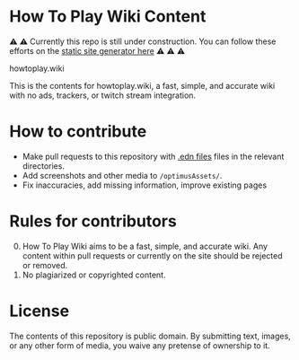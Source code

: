 # How To Play Wiki Content

:warning: :warning: Currently this repo is still under construction. You can follow these efforts on the [static site generator here](https://github.com/SoulSloth/how-to-play-wiki-generator) :warning: :warning: :warning:

howtoplay.wiki

This is the contents for howtoplay.wiki, a fast, simple, and accurate wiki with no ads, trackers, or twitch stream integration. 

# How to contribute
- Make pull requests to this repository with [.edn files](https://clojuredocs.org/clojure.edn) files in the relevant directories.
- Add screenshots and other media to `/optimusAssets/`.
- Fix inaccuracies, add missing information, improve existing pages

# Rules for contributors

0. How To Play Wiki aims to be a fast, simple, and accurate wiki. Any content within pull requests or currently on the site should be rejected or removed.
1. No plagiarized or copyrighted content.


# License

The contents of this repository is public domain. By submitting text, images, or any other form of media, you waive any pretense of ownership to it.
